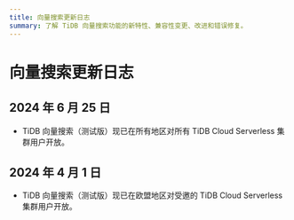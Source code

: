 ```yaml
---
title: 向量搜索更新日志
summary: 了解 TiDB 向量搜索功能的新特性、兼容性变更、改进和错误修复。
---
```


# 向量搜索更新日志

## 2024 年 6 月 25 日

- TiDB 向量搜索（测试版）现已在所有地区对所有 TiDB Cloud Serverless 集群用户开放。

## 2024 年 4 月 1 日

- TiDB 向量搜索（测试版）现已在欧盟地区对受邀的 TiDB Cloud Serverless 集群用户开放。
